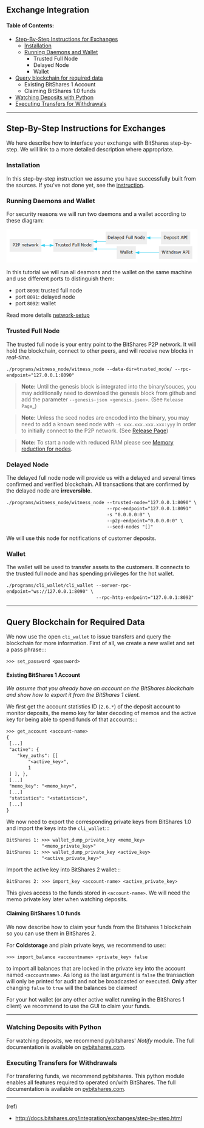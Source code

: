 ## Exchange Integration

#### Table of Contents:
- [Step-By-Step Instructions for Exchanges](#step-by-step-instructions-for-exchanges)
  - [Installation](#installation)
  - [Running Daemons and Wallet](#running-daemons-and-wallet)
    - Trusted Full Node
    - Delayed Node
    - Wallet
- [Query blockchain for required data](#query-blockchain-for-required-data)
  - Existing BitShares 1 Account
  - Claiming BitShares 1.0 funds
- [Watching Deposits with Python](#watching-deposits-with-python)
- [Executing Transfers for Withdrawals](#executing-transfers-for-withdrawals)
    
****

## Step-By-Step Instructions for Exchanges

We here describe how to interface your exchange with BitShares step-by-step. We will link to a more detailed description where appropriate.

### Installation

In this step-by-step instruction we assume you have successfully built from the sources. If you've not done yet, see the [instruction](/core/installation/README.md#install-a-development-environment).

### Running Daemons and Wallet

For security reasons we will run two daemons and a wallet according to these diagram:

<p align="center">
  <img src="/core/imgs/exchange-demons.png" width="600" title="Exchange demons">
</p>


In this tutorial we will run all deamons and the wallet on the same machine and use different ports to distinguish them:

* port ``8090``: trusted full node
* port ``8091``: delayed node
* port ``8092``: wallet

Read more details [network-setup](/core/wallet/wallet_network.md#network-and-wallet-configuration)

### Trusted Full Node

The trusted full node is your entry point to the BitShares P2P network. It will hold the blockchain, connect to other peers, and will receive new blocks in *real-time*.

    ./programs/witness_node/witness_node --data-dir=trusted_node/ --rpc-endpoint="127.0.0.1:8090"

> **Note:** Until the genesis block is integrated into the binary/souces, you may additionally need to download the genesis block from github and add the parameter ``--genesis-json <genesis.json>``. (See `Release Page`_)

> **Note:** Unless the seed nodes are encoded into the binary, you may need to add a known seed node with ``-s xxx.xxx.xxx.xxx:yyy`` in order to initially connect to the P2P network. (See [Release Page](https://github.com/bitshares/bitshares-core/releases))

> **Note:** To start a node with reduced RAM please see [Memory reduction for nodes](../plugins/nodes_memory_reduction.md#memory-reduction-for-nodes).

### Delayed Node

The delayed full node node will provide us with a delayed and several times confirmed and verified blockchain. All transactions that are confirmed by the delayed node are **irreversible**.

    ./programs/witness_node/witness_node --trusted-node="127.0.0.1:8090" \
                                         --rpc-endpoint="127.0.0.1:8091"
                                         -s "0.0.0.0:0" \
                                         --p2p-endpoint="0.0.0.0:0" \
                                         --seed-nodes "[]"

We will use this node for notifications of customer deposits.

### Wallet

The wallet will be used to transfer assets to the customers. It connects to the trusted full node and has spending privileges for the hot wallet.


    ./programs/cli_wallet/cli_wallet --server-rpc-endpoint="ws://127.0.0.1:8090" \
                                     --rpc-http-endpoint="127.0.0.1:8092"

***

## Query Blockchain for Required Data


We now use the open ``cli_wallet`` to issue transfers and query the blockchain for more information. First of all, we create a new wallet and set a pass phrase:::

    >>> set_password <password>

	
#### Existing BitShares 1 Account

*We assume that you already have an account on the BitShares blockchain and show how to export it from the BitShares 1 client.*

We first get the account statistics ID (``2.6.*``) of the deposit account to monitor deposits, the memo key for later decoding of memos and the active key for being able to spend funds of that accounts:::

    >>> get_account <account-name>
    {
     [...]
     "active": {
        "key_auths": [[
            "<active_key>",
            1
     ] ], },
     [...]
     "memo_key": "<memo_key>",
     [...]
     "statistics": "<statistics>",
     [...]
    }

We now need to export the corresponding private keys from BitShares 1.0 and import the keys into the ``cli_wallet``:::

    BitShares 1: >>> wallet_dump_private_key <memo_key>
                 "<memo_private_key>"
    BitShares 1: >>> wallet_dump_private_key <active_key>
                 "<active_private_key>"

Import the active key into BitShares 2 wallet:::

    BitShares 2: >>> import_key <account-name> <active_private_key>

This gives access to the funds stored in ``<account-name>``. We will need the memo private key later when watching deposits.


#### Claiming BitShares 1.0 funds

We now describe how to claim your funds from the Bitshares 1 blockchain so you can use them in BitShares 2.

For **Coldstorage** and plain private keys, we recommend to use::

    >>> import_balance <accountname> <private_key> false

to import all balances that are locked in the private key into the account named ``<accountname>``. As long as the last argument is ``false`` the transaction will only be printed for audit and not be broadcasted or executed. **Only** after changing ``false`` to ``true`` will the balances be claimed!

For your hot wallet (or any other active wallet running in the BitShares 1 client) we recommend to use the GUI to claim your funds.

***

### Watching Deposits with Python

For watching deposits, we recommend pybitshares' *Notify* module. The full documentation is available on  [pybitshares.com](http://pybitshares.com).

### Executing Transfers for Withdrawals

For transfering funds, we recommend pybitshares. This python module enables all features required to operated on/with BitShares. The full documentation is available on [pybitshares.com](http://pybitshares.com).


***

(ref)

- http://docs.bitshares.org/integration/exchanges/step-by-step.html



